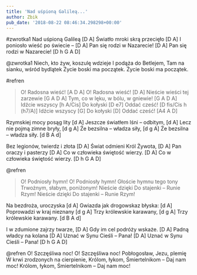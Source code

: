 ```yaml
---
title: 'Nad uśpioną Galileą...'
author: Zbik
pub_date: '2018-08-22 08:46:34.298298+00:00'
---
```


#zwrotka1
Nad uśpioną Galileą [D A]
Światło mroki skrą przecięło [D A]
I poniosło wieść po świecie – [D A]
Pan się rodzi w Nazarecie! [D A]
Pan się rodzi w Nazarecie! [D h G A D]

@zwrotka1
Niech, kto żyw, koszulę wdzieje 
I podąża do Betlejem,
Tam na sianku, wśród bydlątek
Życie boski ma początek.
Życie boski ma początek.

#refren
>O! Radosna wieść! [A D A]
>O! Radosna wieść! [D A]
>Nieście wieści tej zarzewie [G A D A]
>Tym, co w lęku, w bólu, w gniewie! [G A D A]
>Idźcie wszyscy [h A/Cis]
>Do kołyski [D e7]
>Oddać cześć! [D fis/Cis h (h7/A)]
>Idźcie wszyscy [G]
>Do kołyski [D]
>Oddać cześć! [A4 A D]

Rzymskiej mocy posąg lity [d A]
Jeszcze światłem lśni – odbitym, [d A]
Lecz nie pojmą zimne bryły, [d g A]
Że bezsilna – władza siły, [d g A]
Że bezsilna – władza siły. [d B A d]

Bez legionów, twierdz i złota [D A]
Świat odmieni Król Żywota, [D A]
Pan oraczy i pasterzy [D A]
Co w człowieka świętość wierzy. [D A]
Co w człowieka świętość wierzy. [D h G A D]

@refren
>O! Podniosły hymn!
>O! Podniosły hymn!
>Głoście hymnu tego tony
>Trwożnym, słabym, poniżonym!
>Nieście dzięki
>Do stajenki –
>Runie Rzym!
>Nieście dzięki
>Do stajenki –
>Runie Rzym!

Na bezdroża, uroczyska [d A]
Gwiazda jak drogowskaz błyska: [d A]
Poprowadzi w kraj nieznany [d g A]
Trzy królewskie karawany, [d g A]
Trzy królewskie karawany. [d B A d]

I w zdumione zajrzy twarze, [D A]
Gdy im cel podróży wskaże. [D A]
Padną władcy na kolana [D A]
Uznać w Synu Cieśli – Pana! [D A]
Uznać w Synu Cieśli – Pana! [D h G A D]

@refren
O! Szczęśliwa noc!
O! Szczęśliwa noc!
Pobłogosław, Jezu, plemię
W krwi zrodzonych na cierpienie,
Królom, łykom,
Śmiertelnikom –
Daj nam moc!
Królom, łykom,
Śmiertelnikom –
Daj nam moc!